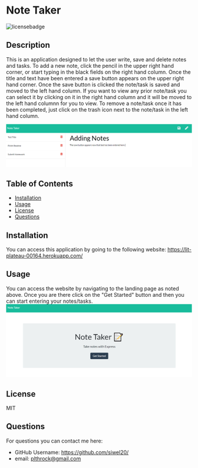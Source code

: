   # Note Taker

  ![licensebadge](https://img.shields.io/badge/license-MIT-red)

  ## Description 

  This is an application designed to let the user write, save and delete notes and tasks. To add a new note, click the pencil in the upper right hand corner, or start typing in the black fields on the right hand column. Once the title and text have been entered a save button appears on the upper right hand corner. Once the save button is clicked the note/task is saved and moved to the left hand column. If you want to view any prior note/task you can select it by clicking on it in the right hand column and it will be moved to the left hand columnn for you to view. To remove a note/task once it has been completed, just click on the trash icon next to the note/task in the left hand column. 

  ![notes](./public/assets/images/notes.PNG)
  
  
  ## Table of Contents
    
  * [Installation](#installation)
  * [Usage](#usage)
  * [License](#license)
  * [Questions](#questions)
  
  
  ## Installation
  
  You can access this application by going to the following website: https://lit-plateau-00164.herokuapp.com/
  
  
  ## Usage 
  
  You can access the website by navigating to the landing page as noted above. Once you are there click on the "Get Started" button and then you can start entering your notes/tasks. 
  ![get-started](./public/assets/images/get-started.PNG)

  
  ## License
  
  MIT


  ## Questions
  For questions you can contact me here:
  * GitHub Username: https://github.com/siwel20/
  * email: plthrock@gmail.com
